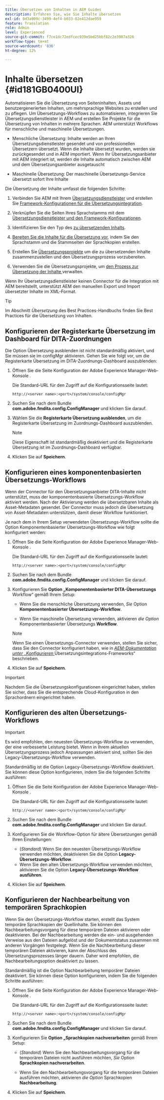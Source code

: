 ```yaml
---
title: Übersetzen von Inhalten in AEM Guides
description: Erfahren Sie, wie Sie Inhalte übersetzen
exl-id: 0d3a909c-3499-4ef4-b033-02e412dae959
feature: Translation
role: Admin
level: Experienced
source-git-commit: f7ce1dc72edfcec939e5bd25bbf82c2e3907a326
workflow-type: tm+mt
source-wordcount: '836'
ht-degree: 12%

---
```


# Inhalte übersetzen {#id181GB0400UI}

Automatisieren Sie die Übersetzung von Seiteninhalten, Assets und benutzergenerierten Inhalten, um mehrsprachige Websites zu erstellen und zu pflegen. Um Übersetzungs-Workflows zu automatisieren, integrieren Sie Übersetzungsdienstleister in AEM und erstellen Sie Projekte für die Übersetzung von Inhalten in mehrere Sprachen. AEM unterstützt Workflows für menschliche und maschinelle Übersetzungen.

- Menschliche Übersetzung: Inhalte werden an Ihren Übersetzungsdienstleister gesendet und von professionellen Übersetzern übersetzt. Wenn die Inhalte übersetzt wurden, werden sie zurückgesendet und in AEM importiert. Wenn Ihr Übersetzungsanbieter mit AEM integriert ist, werden die Inhalte automatisch zwischen AEM und dem Übersetzungsanbieter ausgetauscht

- Maschinelle Übersetzung: Der maschinelle Übersetzungs-Service übersetzt sofort Ihre Inhalte


Die Übersetzung der Inhalte umfasst die folgenden Schritte:

1. Verbinden Sie AEM mit Ihrem [Übersetzungsdienstleister](https://helpx.adobe.com/experience-manager/6-5/sites/administering/using/tc-tic.html#ConnectingtoaTranslationServiceProvider) und erstellen Sie [Framework-Konfigurationen für die Übersetzungsintegration](https://helpx.adobe.com/experience-manager/6-5/sites/administering/using/tc-tic.html#CreatingaTranslationIntegrationConfiguration).

1. Verknüpfen Sie die Seiten Ihres Sprachstamms mit dem [Übersetzungsdienstleister und den Framework-Konfigurationen](https://helpx.adobe.com/experience-manager/6-5/sites/administering/using/tc-tic.html#ConfiguringPagesforTranslation).

1. Identifizieren Sie den Typ des [zu übersetzenden Inhalts](https://helpx.adobe.com/de/experience-manager/6-5/sites/administering/using/tc-rules.html).

1. [Bereiten Sie die Inhalte für die Übersetzung vor](https://helpx.adobe.com/experience-manager/6-5/sites/administering/using/tc-prep.html), indem Sie den Sprachstamm und die Stammseiten der Sprachkopien erstellen.

1. Erstellen Sie [Übersetzungsprojekte](https://helpx.adobe.com/de/experience-manager/6-5/sites/administering/using/tc-manage.html) um die zu übersetzenden Inhalte zusammenzustellen und den Übersetzungsprozess vorzubereiten.

1. Verwenden Sie die Übersetzungsprojekte, um [den Prozess zur Übersetzung der Inhalte ](https://helpx.adobe.com/de/experience-manager/6-5/sites/administering/using/tc-manage.html) verwalten.


Wenn Ihr Übersetzungsdienstleister keinen Connector für die Integration mit AEM bereitstellt, unterstützt AEM den manuellen Export und Import übersetzter Inhalte im XML-Format.

>[!TIP]
>
> Im Abschnitt *Übersetzung* des Best Practices-Handbuchs finden Sie Best Practices für die Übersetzung von Inhalten.

## Konfigurieren der Registerkarte Übersetzung im Dashboard für DITA-Zuordnungen

Die Option Übersetzung ausblenden ist nicht standardmäßig aktiviert, und Sie müssen sie im configMgr aktivieren. Gehen Sie wie folgt vor, um die Registerkarte Übersetzung im DITA-Zuordnungs-Dashboard auszublenden:

1. Öffnen Sie die Seite Konfiguration der Adobe Experience Manager-Web-Konsole .

   Die Standard-URL für den Zugriff auf die Konfigurationsseite lautet:

   ```http
   http://<server name>:<port>/system/console/configMgr
   ```

1. Suchen Sie nach dem Bundle **com.adobe.fmdita.config.ConfigManager** und klicken Sie darauf.

1. Wählen Sie die **Registerkarte Übersetzung ausblenden**, um die Registerkarte Übersetzung im Zuordnungs-Dashboard auszublenden.

   >[!NOTE]
   >
   > Diese Eigenschaft ist standardmäßig deaktiviert und die Registerkarte Übersetzung ist im Zuordnungs-Dashboard verfügbar.

1. Klicken Sie auf **Speichern**.

## Konfigurieren eines komponentenbasierten Übersetzungs-Workflows

Wenn der Connector für den Übersetzungsanbieter DITA-Inhalte nicht unterstützt, muss der komponentenbasierte Übersetzungs-Workflow aktiviert werden. Nach der Aktivierung werden die übersetzbaren Inhalte als Asset-Metadaten gesendet. Der Connector muss jedoch die Übersetzung von Asset-Metadaten unterstützen, damit dieser Workflow funktioniert.

Je nach dem in Ihrem Setup verwendeten Übersetzungs-Workflow sollte die Option Komponentenbasierter Übersetzungs-Workflow wie folgt konfiguriert werden:

1. Öffnen Sie die Seite Konfiguration der Adobe Experience Manager-Web-Konsole .

   Die Standard-URL für den Zugriff auf die Konfigurationsseite lautet:

   ```http
   http://<server name>:<port>/system/console/configMgr
   ```

1. Suchen Sie nach dem Bundle **com.adobe.fmdita.config.ConfigManager** und klicken Sie darauf.

1. Konfigurieren Sie **Option „Komponentenbasierter DITA-Übersetzungs** Workflow“ gemäß Ihrem Setup:

   - Wenn Sie die menschliche Übersetzung verwenden, *Sie* Option **Komponentenbasierter Übersetzungs-Workflow**.

   - Wenn Sie maschinelle Übersetzung verwenden, aktivieren *die Option* Komponentenbasierter Übersetzungs **Workflow**.

   >[!NOTE]
   >
   > Wenn Sie einen Übersetzungs-Connector verwenden, stellen Sie sicher, dass Sie den Connector konfiguriert haben, wie in *[AEM-Dokumentation unter „Konfigurieren ](https://helpx.adobe.com/experience-manager/6-5/sites/administering/using/tc-tic.html)* Übersetzungsintegrations-Frameworks“ beschrieben.

1. Klicken Sie auf **Speichern**.

>[!IMPORTANT]
>
> Nachdem Sie die Übersetzungskonfigurationen eingerichtet haben, stellen Sie sicher, dass Sie die entsprechende Cloud-Konfiguration in den Sprachordnern eingerichtet haben.

## Konfigurieren des alten Übersetzungs-Workflows

>[!IMPORTANT]
> 
> Es wird empfohlen, den neuesten Übersetzungs-Workflow zu verwenden, der eine verbesserte Leistung bietet. Wenn in Ihrem aktuellen Übersetzungsprozess jedoch Anpassungen aktiviert sind, sollten Sie den Legacy-Übersetzungs-Workflow verwenden.

Standardmäßig ist die Option Legacy-Übersetzungs-Workflow deaktiviert. Sie können diese Option konfigurieren, indem Sie die folgenden Schritte ausführen:

1. Öffnen Sie die Seite Konfiguration der Adobe Experience Manager-Web-Konsole .

   Die Standard-URL für den Zugriff auf die Konfigurationsseite lautet:

   ```http
   http://<server name>:<port>/system/console/configMgr
   ```

1. Suchen Sie nach dem Bundle **com.adobe.fmdita.config.ConfigManager** und klicken Sie darauf.

1. Konfigurieren Sie die Workflow-Option für ältere Übersetzungen gemäß Ihren Einstellungen:

   - (*Standard*) Wenn Sie den neuesten Übersetzungs-Workflow verwenden möchten, deaktivieren Sie die Option **Legacy-Übersetzungs-Workflow**.
   - Wenn Sie den alten Übersetzungs-Workflow verwenden möchten, aktivieren Sie die Option **Legacy-Übersetzungs-Workflow ausführen**.

1. Klicken Sie auf **Speichern**.






<!---

This was added for 2406 CS IG

## Configure the legacy translation workflow 

It is recommended that you use the latest translation workflow, which provides enhanced performance. However, you can configure the legacy translation workflow if necessary.

Based on the translation workflow used in your setup, provide the following (property) details to configure the legacy translation workflow: the component-based translation workflow option should be configured as follows:

1.  Open the Adobe Experience Manager Web Console Configuration page.

    The default URL to access the configuration page is:

    ! Add the syntax of http as given in previous config

    Note: Configure htttp code as given in previous sample
    

1.  Search for and click on the **com.adobe.fmdita.config.ConfigManager** bundle.



1.  Configure the **Run legacy translation workflow** option as per your setup:

    -   If you use the latest translation workflow, then *Disable* \( `false`\) the **Run legacy translation workflow** option. The latest translation workflow is enabled by default. <br> 

    -   If you use the legacy translation, then *Enable \( `true`\)* the **Run legacy translation workflow** option.

1.  Click **Save**.


--->


## Konfigurieren der Nachbearbeitung von temporären Sprachkopien

Wenn Sie den Übersetzungs-Workflow starten, erstellt das System temporäre Sprachkopien der Quellinhalte. Sie können den Nachbearbeitungsvorgang für diese temporären Dateien aktivieren oder deaktivieren. Bei der Nachbearbeitung werden die ein- und ausgehenden Verweise aus den Dateien aufgelöst und der Dokumentstatus zusammen mit anderen Vorgängen festgelegt. Wenn Sie die Nachbearbeitung dieser temporären Dateien aktivieren, kann der Abschluss des Übersetzungsprozesses länger dauern. Daher wird empfohlen, die Nachbearbeitungsoption deaktiviert zu lassen.

Standardmäßig ist die Option Nachbearbeitung temporärer Dateien deaktiviert. Sie können diese Option konfigurieren, indem Sie die folgenden Schritte ausführen:

1. Öffnen Sie die Seite Konfiguration der Adobe Experience Manager-Web-Konsole .

   Die Standard-URL für den Zugriff auf die Konfigurationsseite lautet:

   ```http
   http://<server name>:<port>/system/console/configMgr
   ```

1. Suchen Sie nach dem Bundle **com.adobe.fmdita.config.ConfigManager** und klicken Sie darauf.

1. Konfigurieren Sie **Option „Sprachkopien nachverarbeiten** gemäß Ihrem Setup:

   - \(*Standard*\) Wenn Sie den Nachbearbeitungsvorgang für die temporären Dateien nicht ausführen möchten, *Sie* Option **Sprachkopien nachverarbeiten**.

   - Wenn Sie den Nachbearbeitungsvorgang für die temporären Dateien ausführen möchten, aktivieren *die Option* Sprachkopien **Nachbearbeitung**.

1. Klicken Sie auf **Speichern**.
